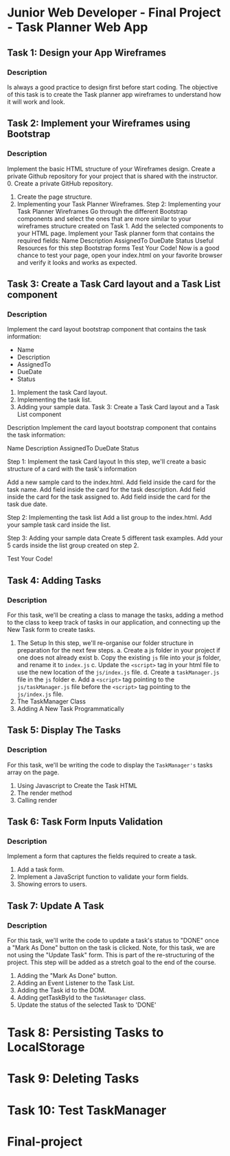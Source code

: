 # Junior Web Developer - Final Project - Task Planner Web App

## Task 1: Design your App Wireframes

### Description

Is always a good practice to design first before start coding. The objective of this task is to create the Task planner app wireframes to understand how it will work and look.

## Task 2: Implement your Wireframes using Bootstrap

### Description

Implement the basic HTML structure of your Wireframes design.
Create a private Github repository for your project that is shared with the instructor. 0. Create a private GitHub repository.

1. Create the page structure.
2. Implementing your Task Planner Wireframes.
   Step 2: Implementing your Task Planner Wireframes
   Go through the different Bootstrap components and select the ones that are more similar to your wireframes structure created on Task 1.
   Add the selected components to your HTML page.
   Implement your Task planner form that contains the required fields:
   Name
   Description
   AssignedTo
   DueDate
   Status
   Useful Resources for this step
   Bootstrap forms
   Test Your Code!
   Now is a good chance to test your page, open your index.html on your favorite browser and verify it looks and works as expected.

## Task 3: Create a Task Card layout and a Task List component

### Description

Implement the card layout bootstrap component that contains the task information:

- Name
- Description
- AssignedTo
- DueDate
- Status

1. Implement the task Card layout.
2. Implementing the task list.
3. Adding your sample data.
   Task 3: Create a Task Card layout and a Task List component

Description
Implement the card layout bootstrap component that contains the task information:

Name
Description
AssignedTo
DueDate
Status

Step 1: Implement the task Card layout
In this step, we'll create a basic structure of a card with the task's information

Add a new sample card to the index.html.
Add field inside the card for the task name.
Add field inside the card for the task description.
Add field inside the card for the task assigned to.
Add field inside the card for the task due date.

Step 2: Implementing the task list
Add a list group to the index.html.
Add your sample task card inside the list.

Step 3: Adding your sample data
Create 5 different task examples.
Add your 5 cards inside the list group created on step 2.

Test Your Code!

## Task 4: Adding Tasks

### Description

For this task, we'll be creating a class to manage the tasks, adding a method to the class to keep track of tasks in our application, and connecting up the New Task form to create tasks.

1. The Setup
   In this step, we'll re-organise our folder structure in preparation for the next few steps.
   a. Create a js folder in your project if one does not already exist
   b. Copy the existing `js` file into your js folder, and rename it to `index.js`
   c. Update the `<script>` tag in your html file to use the new location of the `js/index.js` file.
   d. Create a `taskManager.js` file in the `js` folder
   e. Add a `<script>` tag pointing to the `js/taskManager.js` file before the `<script>` tag pointing to the `js/index.js` file.
2. The TaskManager Class
3. Adding A New Task Programmatically

## Task 5: Display The Tasks

### Description

For this task, we'll be writing the code to display the `TaskManager's` tasks array on the page.

1. Using Javascript to Create the Task HTML
2. The render method
3. Calling render

## Task 6: Task Form Inputs Validation

### Description

Implement a form that captures the fields required to create a task.

1. Add a task form.
2. Implement a JavaScript function to validate your form fields.
3. Showing errors to users.

## Task 7: Update A Task

### Description

For this task, we'll write the code to update a task's status to "DONE" once a "Mark As Done" button on the task is clicked.
Note, for this task, we are not using the "Update Task" form. This is part of the re-structuring of the project. This step will be added as a stretch goal to the end of the course.

1. Adding the "Mark As Done" button.
2. Adding an Event Listener to the Task List.
3. Adding the Task id to the DOM.
4. Adding getTaskById to the `TaskManager` class.
5. Update the status of the selected Task to 'DONE'

# Task 8: Persisting Tasks to LocalStorage

# Task 9: Deleting Tasks

# Task 10: Test TaskManager

# Final-project
